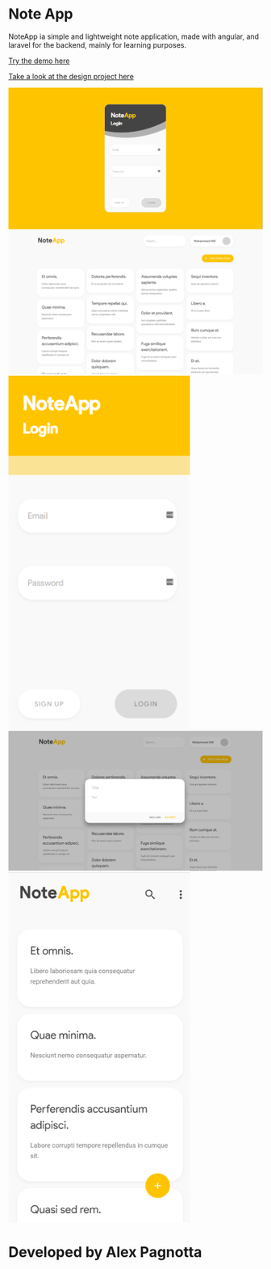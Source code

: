 # Note App

NoteApp ia simple and lightweight note application, made with angular, and laravel for the backend, mainly for learning purposes.

[Try the demo here](https://alexpagnotta.github.io/NoteAppDemo/notes)


[Take a look at the design project here](https://www.behance.net/gallery/69267423/NoteApp)

<img src="Note%20App-Images/1.png" width="640" heigth="360">
<img src="Note%20App-Images/2.png" width="640" heigth="360">
<img src="Note%20App-Images/3.png" width="360" heigth="640">
<img src="Note%20App-Images/4.png" width="640" heigth="360">
<img src="Note%20App-Images/5.png" width="360" heigth="640">

# Developed by Alex Pagnotta
